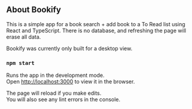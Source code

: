 ## About Bookify

This is a simple app for a book search + add book to a To Read list using React and TypeScript. There is no database, and refreshing the page will erase all data.

Bookify was currently only built for a desktop view.

### `npm start`

Runs the app in the development mode.\
Open [http://localhost:3000](http://localhost:3000) to view it in the browser.

The page will reload if you make edits.\
You will also see any lint errors in the console.